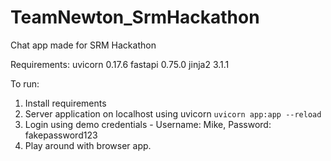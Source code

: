 # TeamNewton_SrmHackathon
Chat app made for SRM Hackathon

Requirements:
uvicorn 0.17.6
fastapi 0.75.0
jinja2  3.1.1

To run:
1. Install requirements
2. Server application on localhost using uvicorn `uvicorn app:app --reload`
3. Login using demo credentials - Username: Mike, Password: fakepassword123
4. Play around with browser app.
